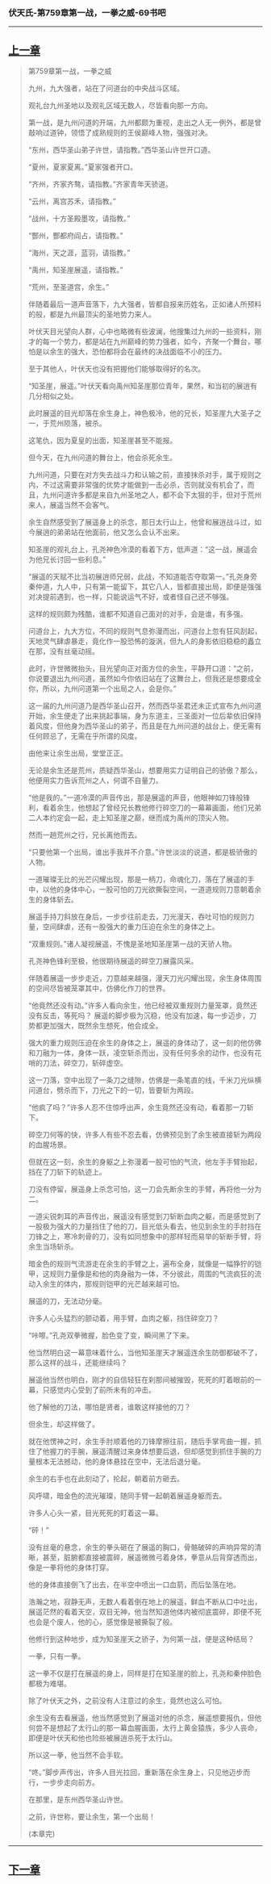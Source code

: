 ### 伏天氏-第759章第一战，一拳之威-69书吧

--------
[上一章](./31aaeb26ee1a5ed44d50054edb936a53.md)
--------


>
>
>
>第759章第一战，一拳之威
>
>九州，九大强者，站在了问道台的中央战斗区域。
>
>观礼台九州圣地以及观礼区域无数人，尽皆看向那一方向。
>
>第一战，是九州问道的开端，九州都颇为重视，走出之人无一例外，都是曾敲响过道钟，领悟了成熟规则的王侯巅峰人物，强强对决。
>
>“东州，西华圣山弟子许世，请指教。”西华圣山许世开口道。
>
>“夏州，夏家夏离。”夏家强者开口。
>
>“齐州，齐家齐骜，请指教。”齐家青年天骄道。
>
>“云州，离宫苏禾，请指教。”
>
>“战州，十方圣殿墨攻，请指教。”
>
>“酆州，酆都府阎占，请指教。”
>
>“海州，天之涯，蓝羽，请指教。”
>
>“禹州，知圣崖展遥，请指教。”
>
>“荒州，至圣道宫，余生。”
>
>伴随着最后一道声音落下，九大强者，皆都自报来历姓名，正如诸人所预料的般，都是九州最顶尖的圣地势力来人。
>
>叶伏天目光望向人群，心中也略微有些波澜，他搜集过九州的一些资料，刚才的每一个势力，都是站在九州巅峰的势力强者，如今，齐聚一个舞台，哪怕是以余生的强大，恐怕都将会在最终的决战面临不小的压力。
>
>至于其他人，叶伏天也没有把握他们能够取得好的名次。
>
>“知圣崖，展遥。”叶伏天看向禹州知圣崖那位青年，果然，和当初的展逍有几分相似之处。
>
>此时展遥的目光却落在余生身上，神色极冷，他的兄长，知圣崖九大圣子之一，于荒州陨落，被杀。
>
>这笔仇，因为夏皇的出面，知圣崖甚至不能报。
>
>但今天，在九州问道的舞台上，他会杀死余生。
>
>九州问道，只要在对方失去战斗力和认输之前，直接抹杀对手，属于规则之内，不过这需要非常强的优势才能做到一击必杀，否则就没有机会了，而且，九州问道许多都是来自九州圣地之人，都不会下太狠的手，但对于荒州来人，展遥当然不会客气。
>
>余生自然感受到了展遥身上的杀念，那日太行山上，他曾和展逍战斗过，如今展逍的弟弟站在他面前，他又怎么会认不出来。
>
>知圣崖的观礼台上，孔尧神色冷漠的看着下方，低声道：“这一战，展遥会为他兄长讨回一些利息。”
>
>“展遥的天赋不比当初展逍师兄弱，此战，不知道能否夺取第一。”孔尧身旁秦仲道，九人中，只有第一能留下，其它八人，皆都直接出局，即便是强强对决提前遇到，也一样，只能说运气不好，或者怪自己还不够强。
>
>这样的规则颇为残酷，谁都不知道自己面对的对手，会是谁，有多强。
>
>问道台上，九大方位，不同的规则气息弥漫而出，问道台上忽有狂风刮起，天地灵气肆虐暴走，竟化作一股恐怖的漩涡，但九人的身影依旧稳稳的矗立在那，没有丝毫动摇。
>
>此时，许世微微抬头，目光望向正对面方位的余生，平静开口道：“之前，你说要退出九州问道，虽然如今你依旧站在了这舞台上，但我还是想要成全你，所以，九州问道第一个出局之人，会是你。”
>
>这一届的九州问道乃是西华圣山召开，然而西华圣君还未正式宣布九州问道开始，余生便走了出来挑起事端，身为东道主，三圣面对一位后辈依旧保持着风度，但他身为西华圣山的弟子，而且是在九州问道的战台上，便无需有任何顾忌了，无需在乎所谓的风度。
>
>由他来让余生出局，堂堂正正。
>
>无论是余生还是荒州，质疑西华圣山，想要用实力证明自己的骄傲？那么，他便用实力告诉荒州之人，何谓不自量力。
>
>“他是我的。”一道冷漠的声音传出，那是展遥的声音，他眼神如刀锋般锋利，看着余生，他想起了曾经兄长教他修行碎空刀的一幕幕画面，他们兄弟二人本约定会一起，走上知圣崖之巅，继而成为禹州的顶尖人物。
>
>然而一趟荒州之行，兄长离他而去。
>
>“只要他第一个出局，谁出手我并不介意。”许世淡淡的说道，都是极骄傲的人物。
>
>一道璀璨无比的光芒闪耀出现，那是一柄刀，命魂化刀，落在了展遥的手中，以他的身体中心，一股可怕的刀光欲撕裂空间，一道道规则刀意朝着余生的身体斩去。
>
>展遥手持刀斜放在身后，一步步往前走去，刀光漫天，吞吐可怕的规则力量，空间肆虐，还有一股强大的重力压迫在余生的身体之上。
>
>“双重规则。”诸人凝视展遥，不愧是圣地知圣崖第一战的天骄人物。
>
>孔尧神色锋利至极，他很期待展遥的碎空刀展露风采。
>
>伴随着展遥一步步走近，刀意越来越强，漫天刀光闪耀出现，余生身体周围的空间尽皆被笼罩其中，仿佛化作刀的世界。
>
>“他竟然还没有动。”许多人看向余生，他已经被双重规则力量笼罩，竟然还没有反击，等死吗？
>展遥的脚步极为沉稳，他没有加速，每一步迈步，刀势都更加强大，既然余生想死，他会成全。
>
>强大的重力规则压迫在余生的身体之上，展遥的身体动了，这一刻的他仿佛和刀融为一体，身体一跃，凌空斩杀而出，没有任何多余的动作，也没有花哨的刀法，碎空刀，斩碎虚空。
>
>这一刀落，空中出现了一条刀之缝隙，仿佛是一条笔直的线，千米刀光纵横问道台，劈杀而下，刀光之下的一切，皆要斩为两段。
>
>“他疯了吗？”许多人忍不住惊呼出声，余生竟然还没有动，看着那一刀斩下。
>
>碎空刀何等的快，许多人有些不忍去看，仿佛预见到了余生被直接斩为两段的血腥场景。
>
>但就在这一刻，余生的身躯之上弥漫着一股可怕的气流，他左手手臂抬起，挡在了刀斩下的轨迹上。
>
>刀没有停留，展遥身上杀念可怕，这一刀会先断余生的手臂，再将他一分为二。
>
>一道尖锐刺耳的声音传出，展遥没有感觉到刀斩断血肉之躯，而是感觉到了一股极为强大的力量挡住了他的刀，目光低头看去，他见到余生的手肘挡在刀锋之上，寒冷刺骨的刀，没有如同想象中的那样轻而易举的斩断手臂，将余生当场斩杀。
>
>暗金色的规则气流游走在余生的手臂之上，遍布全身，就像是一幅狰狞的铠甲，这规则力量像是和他的肉身融为一体，不分彼此，周围的气流疯狂的流动入余生的体内，那规则铠甲的光芒越来越可怕。
>
>展遥的刀，无法动分毫。
>
>许多人心头猛烈的颤动着，用手臂，血肉之躯，挡住碎空刀？
>
>“咔嚓。”孔尧双拳微握，脸色变了变，瞬间黑了下来。
>
>他当然明白这一幕意味着什么，当他知圣崖天才展遥连余生防御都破不了，那么这样的战斗，还能继续吗？
>
>展遥他当然也明白，刚才的自信轻狂在刹那间被摧毁，死死的盯着眼前的一幕，只感觉内心受到了前所未有的冲击。
>
>他了解他的刀法，哪怕是贤者，谁敢这样接他的刀？
>
>但余生，却这样做了。
>
>就在他愣神之时，余生手肘顺着他的刀锋摩擦往前，随后手掌弯曲一握，抓住了他握刀的手腕，展遥清醒过来身体想要后退，但却感觉到抓住手腕的力量根本无法撼动，他的身体悬挂在空中，无法后退分毫。
>
>余生的右手也在此刻动了，抡起，朝着前方砸去。
>
>风呼啸，暗金色的流光璀璨，随同手臂一起朝着展遥身躯而去。
>
>许多人心头一紧，目光死死的盯着这一幕。
>
>“砰！”
>
>没有丝毫的悬念，余生的拳头砸在了展遥的胸口，骨骼破碎的声响异常的清晰，甚至，脏腑都直接被震碎，展遥微微弓着身体，拳意从后背穿透而出，像是一拳将他的身体打穿。
>
>他的身体直接倒飞了出去，在半空中喷出一口血箭，而后坠落在地。
>
>浩瀚之地，寂静无声，无数人看着倒在地上的展遥，鲜血不断从口中吐出，展遥茫然的看着天空，双目无神，他当然知道他体内被彻底震碎，即便不死也会是个废人，他的心，感觉像是被撕裂了般。
>
>他修行到这种地步，成为知圣崖天之骄子，为何第一战，便是这种结局？
>
>一拳，只有一拳。
>
>这一拳不仅是打在展遥的身上，同样是打在知圣崖的脸上，孔尧和秦仲脸色都极为难堪。
>
>除了叶伏天之外，之前没有人注意过的余生，竟然也这么可怕。
>
>余生没有去看展遥，他当然感觉到了展遥对他的杀念，展遥想要报仇，但他何尝不是想起了太行山的那一幕血腥画面，太行上黄金猿族，多少人丧命，即便是叶伏天和他也险些被展逍杀死于太行山。
>
>所以这一拳，他当然不会手软。
>
>“咚。”脚步声传出，许多人目光拉回，重新落在余生身上，只见他迈步而行，一步步走向前方。
>
>在那里，是东州西华圣山许世。
>
>之前，许世称，要让余生，第一个出局！
>
>(本章完)
>
>

--------
[下一章](./a1da85460732c9c769479f1171a13f9e.md)
--------
